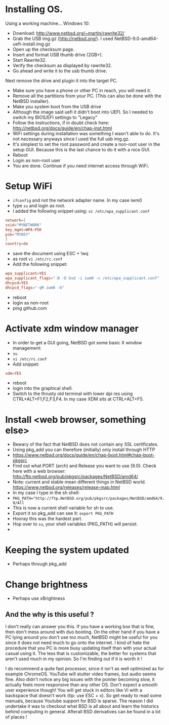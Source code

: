 # Installing OS.

Using a working machine...
Windows 10:
- Download: http://www.netbsd.org/~martin/rawrite32/
- Grab the USB img.gz (http://netbsd.org/). I used NetBSD-9.0-amd64-uefi-install.img.gz
- Open up the checksum page.
- Insert and format USB thumb drive (2GB+).
- Start Rawrite32.
- Verify the checksum as displayed by rawrite32.
- Go ahead and write it to the usb thumb drive.

Next remove the drive and plugin it into the target PC.
- Make sure you have a phone or other PC in reach, you will need it.
- Remove all the partitions from your PC. (This can also be done with the NetBSD installer).
- Make you system boot from the USB drive
- Although the image said uefi it didn't boot into UEFI. So I needed to switch my BIOS/EFI settings to "Legacy"
- Follow the instructions, if in doubt check here: http://netbsd.org/docs/guide/en/chap-inst.html
- WiFi settings during installation was something I wasn't able to do. It's not necessary anyways since I used the full usb img.gz.
- It's simplest to set the root password and create a non-root user in the setup GUI. Because this is the last chance to do it with a nice GUI.
- Reboot
- Login as non-root user
- You are done. Continue if you need internet access through WiFi.

# Setup WiFi
- ```ifconfig``` and not the network adapter name. In my case iwm0
- type ```su``` and login as root.
- I added the following snippet using: ```vi /etc/wpa_supplicant.conf```
```conf
network={
ssid="MYNETWORK"
key_mgmt=WPA-PSK
psk="MYKEY"
}
country=de
```
- save the document using ESC + !wq
- as root ```vi /etc/rc.conf```
- Add the following snippet:
```conf
wpa_supplicant=YES
wpa_supplicant_flags="-B -D bsd -i iwm0 -c /etc/wpa_supplicant.conf"
dhcpcd=YES
dhcpcd_flags="-qM iwm0 -b"
```
- reboot
- login as non-root
- ping github.com

# Activate xdm window manager
- In order to get a GUI going, NetBSD got some basic X window management:
- ```su```
- ```vi /etc/rc.conf```
- Add snippet:
```conf
xdm=YES
```
- reboot
- login into the graphical shell.
- Switch to the thrusty old terminal with lower dpi res using CTRL+ALT+F1,F2,F3,F4. In my case XDM sits at CTRL+ALT+F5.

# Install <web browser, something else>
- Bewary of the fact that NetBSD does not contain any SSL certificates.
- Using pkg_add you can therefore (initially) only install through HTTP
- https://www.netbsd.org/docs/guide/en/chap-boot.html#chap-boot-pkgsrc
- Find out what PORT (arch) and Release you want to use (9.0). Check here with a web browser: http://ftp.netbsd.org/pub/pkgsrc/packages/NetBSD/amd64/
- Note: current and stable mean different things in NetBSD world. https://www.netbsd.org/releases/release-map.html
- In my case I type in the sh shell:
- ```PKG_PATH="http://ftp.NetBSD.org/pub/pkgsrc/packages/NetBSD/amd64/9.0/All```
- This is now a current shell variable for sh to use.
- Export it so pkg_add can see it: ```export PKG_PATH```
- Hooray this was the hardest part.
- Hop over to ```su```, your shell variables (PKG_PATH) will persist.
- 

# Keeping the system updated
- Perhaps through pkg_add

# Change brightness
- Perhaps use xBrightness


## And the why is this useful ?
I don't really can answer you this.
If you have a working box that is fine, then don't mess around with duo booting.
On the other hand if you have a PC lying around you don't use too much, NetBSD might be useful for you since it does not need much to go onto the internet. 
I kind of hate the procedure that you PC is more busy updating itself than with your actual casual using it.
The less that is customizable, the better for systems that aren't used much in my opinion. So I'm finding out if it is worth it !

I do recommend a quite fast processor, since it isn't as well optimized as for example ChromeOS. YouTube will stutter video frames, but audio seems fine.
Also didn't notice any big issues with the pointer becoming slow, it actually feels more responsive than any other OS.
Don't expect a smooth user experience though! You will get stuck in editors like Vi with a backspace that doesn't work (tip: use ESC + x).
So get ready to read some manuals, because Youtube support for BSD is sparse.
The reason I did undertake it was to checkout what BSD is all about and learn the historics behind computing in general. 
Afterall BSD derivatives can be found in a lot of places !

